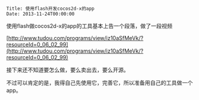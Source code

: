     Title: 使用flash开发cocos2d-x的app
    Date: 2013-11-24T00:00:00

使用flash做cocos2d-x的app的工具基本上告一个段落，做了一段视频

[http://www.tudou.com/programs/view/iz10aSfMeVk/?resourceId=0_06_02_99](http://www.tudou.com/programs/view/iz10aSfMeVk/?resourceId=0_06_02_99)

接下来还不知道要怎么做，要么卖出去，要么开源。

不过可以肯定的是，我得自己先使用它，完善它，所以准备用自己的工具做一个app。
